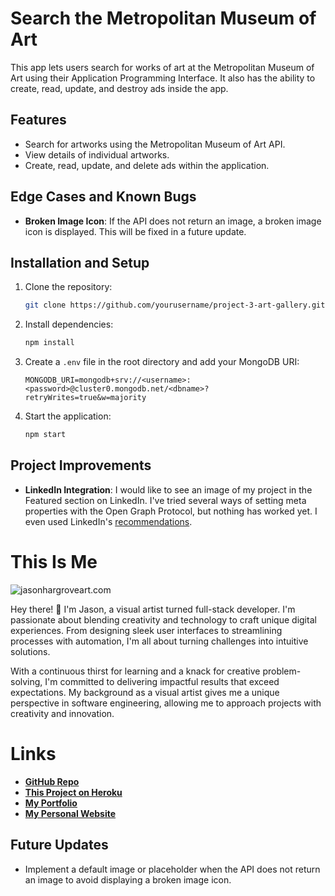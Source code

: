 # Search the Metropolitan Museum of Art
This app lets users search for works of art at the Metropolitan Museum of Art using their Application Programming Interface. It also has the ability to create, read, update, and destroy ads inside the app.

## Features
- Search for artworks using the Metropolitan Museum of Art API.
- View details of individual artworks.
- Create, read, update, and delete ads within the application.

## Edge Cases and Known Bugs
- **Broken Image Icon**: If the API does not return an image, a broken image icon is displayed. This will be fixed in a future update.

## Installation and Setup

1. Clone the repository:
    ```sh
    git clone https://github.com/yourusername/project-3-art-gallery.git
    ```
2. Install dependencies:
    ```sh
    npm install
    ```
3. Create a `.env` file in the root directory and add your MongoDB URI:
    ```env
    MONGODB_URI=mongodb+srv://<username>:<password>@cluster0.mongodb.net/<dbname>?retryWrites=true&w=majority
    ```
4. Start the application:
    ```sh
    npm start
    ```

## Project Improvements

- **LinkedIn Integration**: I would like to see an image of my project in the Featured section on LinkedIn. I've tried several ways of setting meta properties with the Open Graph Protocol, but nothing has worked yet. I even used LinkedIn's [recommendations](https://www.linkedin.com/help/linkedin/answer/46687/making-your-website-shareable-on-linkedin?lang=en).

# This Is Me

![jasonhargroveart.com](https://images.squarespace-cdn.com/content/v1/57902faa59cc68a958c59c03/1470089724453-O1WN2E2YQHVPXJVRD7YQ/About+The+Artist-1.jpg?format=1000w)

Hey there! 👋 I'm Jason, a visual artist turned full-stack developer. I'm passionate about blending creativity and technology to craft unique digital experiences. From designing sleek user interfaces to streamlining processes with automation, I'm all about turning challenges into intuitive solutions.

With a continuous thirst for learning and a knack for creative problem-solving, I'm committed to delivering impactful results that exceed expectations. My background as a visual artist gives me a unique perspective in software engineering, allowing me to approach projects with creativity and innovation.

# Links
- [__GitHub Repo__](https://github.com/Jason-Hargrove/project-3-art-gallery.git)
- [__This Project on Heroku__](https://project-3-art-gallery-234e4bca97cc.herokuapp.com/)
- [__My Portfolio__](https://jason-hargrove-portfolio-5abbf0f5084c.herokuapp.com/)
- [__My Personal Website__](http://www.jasonhargroveart.com/)

## Future Updates

- Implement a default image or placeholder when the API does not return an image to avoid displaying a broken image icon.